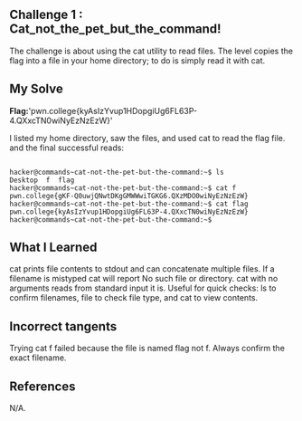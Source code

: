 
## Challenge 1 : Cat_not_the_pet_but_the_command!

The challenge is about using the cat utility to read files. 
The level copies the flag into a file in your home directory; 
to do  is simply read it with cat.

## My Solve
**Flag:**'pwn.college{kyAsIzYvup1HDopgiUg6FL63P-4.QXxcTN0wiNyEzNzEzW}'

I listed my home directory, saw the files, and used cat to read the flag file.
and the final successful reads:
```

hacker@commands~cat-not-the-pet-but-the-command:~$ ls
Desktop  f  flag
hacker@commands~cat-not-the-pet-but-the-command:~$ cat f
pwn.college{gKF-Q0uwjQNwtDKgGMWWwiTGKG6.QXzMDO0wiNyEzNzEzW}
hacker@commands~cat-not-the-pet-but-the-command:~$ cat flag
pwn.college{kyAsIzYvup1HDopgiUg6FL63P-4.QXxcTN0wiNyEzNzEzW}
hacker@commands~cat-not-the-pet-but-the-command:~$ 
```

## What I Learned

cat prints file contents to stdout and can concatenate multiple files.
If a filename is mistyped cat will report No such file or directory.
cat with no arguments reads from standard input it is.
Useful for quick checks: ls to confirm filenames, file to check file type, 
and cat to view contents.

## Incorrect tangents

Trying cat f failed because the file is named flag not f. 
Always confirm the exact filename.

## References 

N/A.


